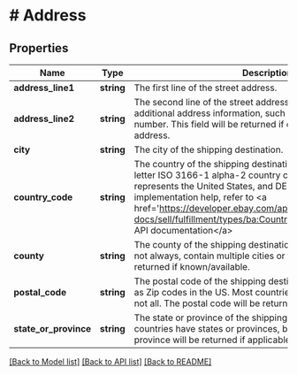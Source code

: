 # # Address

## Properties

Name | Type | Description | Notes
------------ | ------------- | ------------- | -------------
**address_line1** | **string** | The first line of the street address. | [optional]
**address_line2** | **string** | The second line of the street address. This field can be used for additional address information, such as a suite or apartment number. This field will be returned if defined for the shipping address. | [optional]
**city** | **string** | The city of the shipping destination. | [optional]
**country_code** | **string** | The country of the shipping destination, represented as a two-letter ISO 3166-1 alpha-2 country code. For example, US represents the United States, and DE represents Germany. For implementation help, refer to &lt;a href&#x3D;&#39;https://developer.ebay.com/api-docs/sell/fulfillment/types/ba:CountryCodeEnum&#39;&gt;eBay API documentation&lt;/a&gt; | [optional]
**county** | **string** | The county of the shipping destination. Counties typically, but not always, contain multiple cities or towns. This field is returned if known/available. | [optional]
**postal_code** | **string** | The postal code of the shipping destination. Usually referred to as Zip codes in the US. Most countries have postal codes, but not all. The postal code will be returned if applicable. | [optional]
**state_or_province** | **string** | The state or province of the shipping destination. Most countries have states or provinces, but not all. The state or province will be returned if applicable. | [optional]

[[Back to Model list]](../../README.md#models) [[Back to API list]](../../README.md#endpoints) [[Back to README]](../../README.md)
